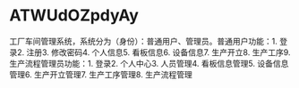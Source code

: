 # ATWUdOZpdyAy
工厂车间管理系统，系统分为（身份）：普通用户、管理员。普通用户功能：1. 登录2. 注册3. 修改密码4. 个人信息5. 看板信息6. 设备信息7. 生产开立8. 生产工序9. 生产流程管理员功能：1. 登录2. 个人中心3. 人员管理4. 看板信息管理5. 设备信息管理6. 生产开立管理7. 生产工序管理8. 生产流程管理 
